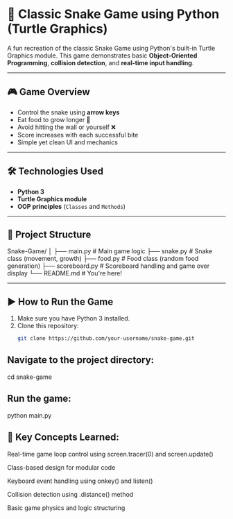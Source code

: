 # 🐍 Classic Snake Game using Python (Turtle Graphics)

A fun recreation of the classic Snake Game using Python's built-in Turtle Graphics module. This game demonstrates basic **Object-Oriented Programming**, **collision detection**, and **real-time input handling**.

---

## 🎮 Game Overview

- Control the snake using **arrow keys**
- Eat food to grow longer 🥚
- Avoid hitting the wall or yourself ❌
- Score increases with each successful bite
- Simple yet clean UI and mechanics

---

## 🛠️ Technologies Used

- **Python 3**
- **Turtle Graphics module**
- **OOP principles** (`Classes` and `Methods`)

---

## 📁 Project Structure

Snake-Game/
│
├── main.py # Main game logic
├── snake.py # Snake class (movement, growth)
├── food.py # Food class (random food generation)
├── scoreboard.py # Scoreboard handling and game over display
└── README.md # You're here!

---

## ▶️ How to Run the Game

1. Make sure you have Python 3 installed.
2. Clone this repository:
   ```bash
   git clone https://github.com/your-username/snake-game.git
## Navigate to the project directory:
cd snake-game
## Run the game:
python main.py
## 🧠 Key Concepts Learned:
Real-time game loop control using screen.tracer(0) and screen.update()

Class-based design for modular code

Keyboard event handling using onkey() and listen()

Collision detection using .distance() method

Basic game physics and logic structuring
